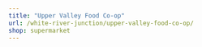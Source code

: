 ```yaml
---
title: "Upper Valley Food Co-op"
url: /white-river-junction/upper-valley-food-co-op/
shop: supermarket
---
```

